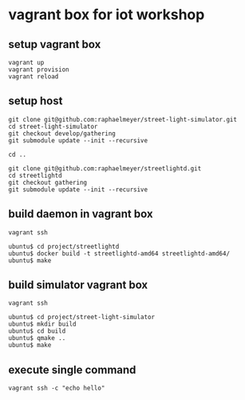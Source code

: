 # vagrant box for iot workshop

## setup vagrant box

    vagrant up
    vagrant provision
    vagrant reload

## setup host

    git clone git@github.com:raphaelmeyer/street-light-simulator.git
    cd street-light-simulator
    git checkout develop/gathering
    git submodule update --init --recursive

    cd ..

    git clone git@github.com:raphaelmeyer/streetlightd.git
    cd streetlightd
    git checkout gathering
    git submodule update --init --recursive

## build daemon in vagrant box

    vagrant ssh

    ubuntu$ cd project/streetlightd
    ubuntu$ docker build -t streetlightd-amd64 streetlightd-amd64/
    ubuntu$ make

## build simulator vagrant box

    vagrant ssh

    ubuntu$ cd project/street-light-simulator
    ubuntu$ mkdir build
    ubuntu$ cd build
    ubuntu$ qmake ..
    ubuntu$ make

## execute single command

    vagrant ssh -c "echo hello"


